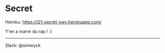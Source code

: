# Secret

Heroku: https://j21-secret-swy.herokuapp.com/

Y'en a marre du rap ! :(

---

Slack: @simwyck
